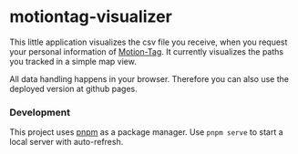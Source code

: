 # motiontag-visualizer

This little application visualizes the csv file you receive, when you request your personal information of [Motion-Tag](https://motiontag.com/).
It currently visualizes the paths you tracked in a simple map view.

All data handling happens in your browser. Therefore you can also use the deployed version at github pages.

### Development

This project uses [pnpm](https://pnpm.io/) as a package manager.
Use `pnpm serve` to start a local server with auto-refresh. 



